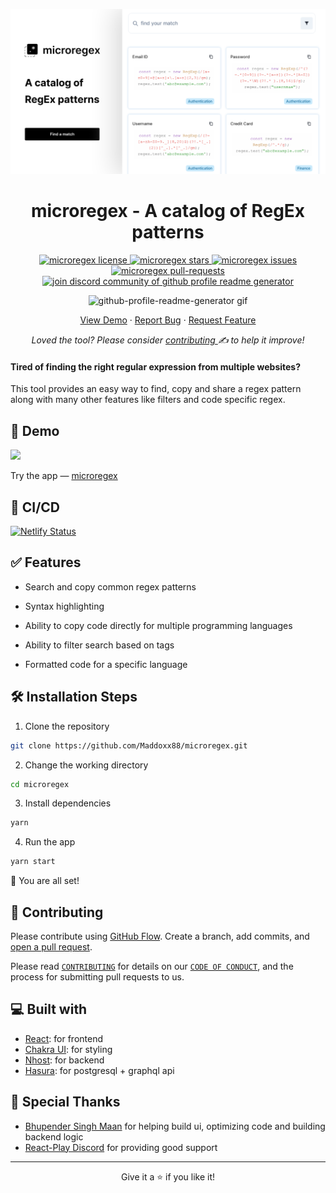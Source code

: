 <p align="center">
  <a href="https://microregex.netlify.app/">
    <img alt="microregex" src="./assets/github-repo-cover.png" />
  </a>
</p>
<h1 align="center">
  microregex - A catalog of RegEx patterns
</h1>

<p align="center">
<a href="https://github.com/Maddoxx88/microregex/blob/main/LICENSE" target="blank">
<img src="https://img.shields.io/github/license/Maddoxx88/microregex?style=flat-square" alt="microregex license" />
</a>
<a href="https://github.com/Maddoxx88/microregex/stargazers" target="blank">
<img src="https://img.shields.io/github/stars/Maddoxx88/microregex?style=flat-square" alt="microregex stars"/>
</a>
<a href="https://github.com/Maddoxx88/microregex/issues" target="blank">
<img src="https://img.shields.io/github/issues/Maddoxx88/microregex?style=flat-square" alt="microregex issues"/>
</a>
<a href="https://github.com/Maddoxx88/microregex/pulls" target="blank">
<img src="https://img.shields.io/github/issues-pr/Maddoxx88/microregex?style=flat-square" alt="microregex pull-requests"/>
</a>
<a href="https://discord.gg/HHMs7Eg" target="blank">
<img src="https://img.shields.io/discord/1032711182269808761?label=Join%20Community&logo=discord&style=flat-square" alt="join discord community of github profile readme generator"/>
</a>
</p>

<p align="center"><img src="./assets/microregex-demo-03.gif" alt="github-profile-readme-generator gif" width="500"/></p>

<p align="center">
    <a href="https://microregex.netlify.app/" target="blank">View Demo</a>
    ·
    <a href="https://github.com/Maddoxx88/microregex/issues/new/choose">Report Bug</a>
    ·
    <a href="https://github.com/Maddoxx88/microregex/issues/new/choose">Request Feature</a>
</p>

<p align="center">
<i>Loved the tool? Please consider <a href="https://github.com/Maddoxx88/microregex/issues">contributing </a>  ✍️ to help it improve!</i>
</p>

#### Tired of finding the right regular expression from multiple websites?

This tool provides an easy way to find, copy and share a regex pattern along with many other features like filters and code specific regex.

## 🚀 Demo

<a href="https://microregex.netlify.app/" target="blank">
<img src="https://img.shields.io/website?url=https://microregex.netlify.app/&logo=github&style=flat-square" />
</a>

Try the app  —  [microregex](https://microregex.netlify.app/)

## 🧪 CI/CD

[![Netlify Status](https://api.netlify.com/api/v1/badges/86fd5845-d2c4-40ad-9a67-9c5247eb8f68/deploy-status)](https://app.netlify.com/sites/microregex/deploys)

## ✅ Features

- Search and copy common regex patterns

- Syntax highlighting

- Ability to copy code directly for multiple programming languages

- Ability to filter search based on tags

- Formatted code for a specific language

## 🛠️ Installation Steps

1. Clone the repository

```bash
git clone https://github.com/Maddoxx88/microregex.git
```

2. Change the working directory

```bash
cd microregex
```

3. Install dependencies

```bash
yarn
```

4. Run the app

```bash
yarn start
```

🌟 You are all set!

## 🍰 Contributing

Please contribute using [GitHub Flow](https://guides.github.com/introduction/flow). Create a branch, add commits, and [open a pull request](https://github.com/Maddoxx88/microregex/compare).

Please read [`CONTRIBUTING`](CONTRIBUTING.md) for details on our [`CODE OF CONDUCT`](CODE_OF_CONDUCT.md), and the process for submitting pull requests to us.

## 💻 Built with

- [React](https://reactjs.org/): for frontend
- [Chakra UI](https://chakra-ui.com/): for styling
- [Nhost](https://nhost.io/): for backend
- [Hasura](https://hasura.io/): for postgresql + graphql api

## 🙇 Special Thanks

- [Bhupender Singh Maan](https://github.com/localhoax) for helping build ui, optimizing code and building backend logic
- [React-Play Discord](https://discord.gg/zuvQAGsk) for providing good support

<hr>
<p align="center">
Give it a ⭐ if you like it! 
</p>

